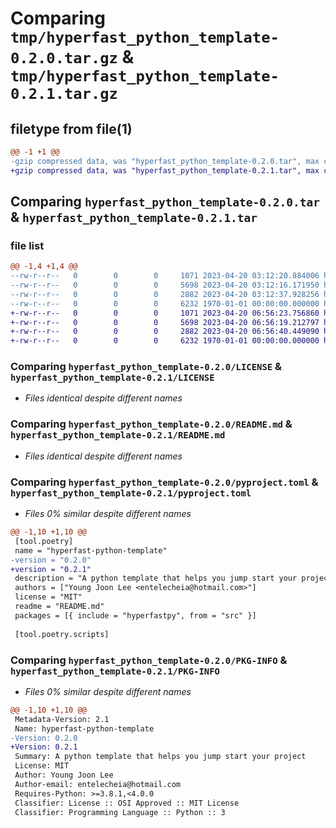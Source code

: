 # Comparing `tmp/hyperfast_python_template-0.2.0.tar.gz` & `tmp/hyperfast_python_template-0.2.1.tar.gz`

## filetype from file(1)

```diff
@@ -1 +1 @@
-gzip compressed data, was "hyperfast_python_template-0.2.0.tar", max compression
+gzip compressed data, was "hyperfast_python_template-0.2.1.tar", max compression
```

## Comparing `hyperfast_python_template-0.2.0.tar` & `hyperfast_python_template-0.2.1.tar`

### file list

```diff
@@ -1,4 +1,4 @@
--rw-r--r--   0        0        0     1071 2023-04-20 03:12:20.884006 hyperfast_python_template-0.2.0/LICENSE
--rw-r--r--   0        0        0     5698 2023-04-20 03:12:16.171950 hyperfast_python_template-0.2.0/README.md
--rw-r--r--   0        0        0     2882 2023-04-20 03:12:37.928256 hyperfast_python_template-0.2.0/pyproject.toml
--rw-r--r--   0        0        0     6232 1970-01-01 00:00:00.000000 hyperfast_python_template-0.2.0/PKG-INFO
+-rw-r--r--   0        0        0     1071 2023-04-20 06:56:23.756860 hyperfast_python_template-0.2.1/LICENSE
+-rw-r--r--   0        0        0     5698 2023-04-20 06:56:19.212797 hyperfast_python_template-0.2.1/README.md
+-rw-r--r--   0        0        0     2882 2023-04-20 06:56:40.449090 hyperfast_python_template-0.2.1/pyproject.toml
+-rw-r--r--   0        0        0     6232 1970-01-01 00:00:00.000000 hyperfast_python_template-0.2.1/PKG-INFO
```

### Comparing `hyperfast_python_template-0.2.0/LICENSE` & `hyperfast_python_template-0.2.1/LICENSE`

 * *Files identical despite different names*

### Comparing `hyperfast_python_template-0.2.0/README.md` & `hyperfast_python_template-0.2.1/README.md`

 * *Files identical despite different names*

### Comparing `hyperfast_python_template-0.2.0/pyproject.toml` & `hyperfast_python_template-0.2.1/pyproject.toml`

 * *Files 0% similar despite different names*

```diff
@@ -1,10 +1,10 @@
 [tool.poetry]
 name = "hyperfast-python-template"
-version = "0.2.0"
+version = "0.2.1"
 description = "A python template that helps you jump start your project"
 authors = ["Young Joon Lee <entelecheia@hotmail.com>"]
 license = "MIT"
 readme = "README.md"
 packages = [{ include = "hyperfastpy", from = "src" }]
 
 [tool.poetry.scripts]
```

### Comparing `hyperfast_python_template-0.2.0/PKG-INFO` & `hyperfast_python_template-0.2.1/PKG-INFO`

 * *Files 0% similar despite different names*

```diff
@@ -1,10 +1,10 @@
 Metadata-Version: 2.1
 Name: hyperfast-python-template
-Version: 0.2.0
+Version: 0.2.1
 Summary: A python template that helps you jump start your project
 License: MIT
 Author: Young Joon Lee
 Author-email: entelecheia@hotmail.com
 Requires-Python: >=3.8.1,<4.0.0
 Classifier: License :: OSI Approved :: MIT License
 Classifier: Programming Language :: Python :: 3
```

